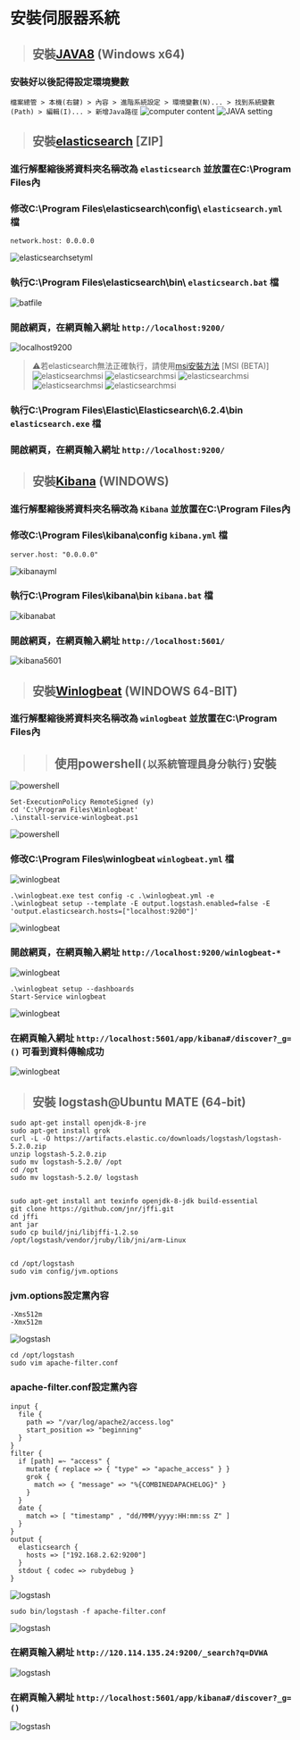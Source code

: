 # **__安裝伺服器系統__**
> ## 安裝[JAVA8](http://www.oracle.com/technetwork/java/javase/downloads/jdk8-downloads-2133151.html) (Windows x64)
### 安裝好以後記得設定環境變數
`檔案總管 > 本機(右鍵) > 內容 > 進階系統設定 > 環境變數(N)... > 找到系統變數(Path) > 編輯(I)... > 新增Java路徑`
![computer content](image/computer.png)
![JAVA setting](image/javasetting.png)
> ## 安裝[elasticsearch](https://www.elastic.co/downloads/elasticsearch) [ZIP]
### 進行解壓縮後將資料夾名稱改為 `elasticsearch` 並放置在C:\Program Files內
### 修改C:\Program Files\elasticsearch\config\ `elasticsearch.yml` 檔
    network.host: 0.0.0.0
![elasticsearchsetyml](image/elasticsearchsetyml.png)
### 執行C:\Program Files\elasticsearch\bin\ `elasticsearch.bat` 檔
![batfile](image/elasticsearchbatfile.png)
### 開啟網頁，在網頁輸入網址 `http://localhost:9200/`
![localhost9200](image/localhost9200.png)
> ⚠若elasticsearch無法正確執行，請使用[msi安裝方法](https://www.elastic.co/downloads/elasticsearch) [MSI (BETA)]
![elasticsearchmsi](image/elasticsearchmsi1.png)
![elasticsearchmsi](image/elasticsearchmsi2.png)
![elasticsearchmsi](image/elasticsearchmsi3.png)
![elasticsearchmsi](image/elasticsearchmsi4.png)
![elasticsearchmsi](image/elasticsearchmsi5.png)                                 
### 執行C:\Program Files\Elastic\Elasticsearch\6.2.4\bin `elasticsearch.exe` 檔
### 開啟網頁，在網頁輸入網址 `http://localhost:9200/`
> ## 安裝[Kibana](https://www.elastic.co/downloads/kibana) (WINDOWS)
### 進行解壓縮後將資料夾名稱改為 `Kibana` 並放置在C:\Program Files內
### 修改C:\Program Files\kibana\config `kibana.yml` 檔
    server.host: "0.0.0.0"
![kibanayml](image/kibanayml.png)
### 執行C:\Program Files\kibana\bin `kibana.bat` 檔
![kibanabat](image/kibanabat.png)
### 開啟網頁，在網頁輸入網址 `http://localhost:5601/`
![kibana5601](image/kibana5601.png)
> ## 安裝[Winlogbeat](https://www.elastic.co/downloads/beats/winlogbeat) (WINDOWS 64-BIT)
### 進行解壓縮後將資料夾名稱改為 `winlogbeat` 並放置在C:\Program Files內
>> ## 使用powershell`(以系統管理員身分執行)`安裝    
![powershell](image/powershell1.png)

    Set-ExecutionPolicy RemoteSigned (y)
    cd 'C:\Program Files\Winlogbeat'
    .\install-service-winlogbeat.ps1

![powershell](image/powershell2.png)
### 修改C:\Program Files\winlogbeat `winlogbeat.yml` 檔
![winlogbeat](image/winlogbeatyml.png)

    .\winlogbeat.exe test config -c .\winlogbeat.yml -e
    .\winlogbeat setup --template -E output.logstash.enabled=false -E 'output.elasticsearch.hosts=["localhost:9200"]'

![winlogbeat](image/winlogbeat9200.png)
### 開啟網頁，在網頁輸入網址 `http://localhost:9200/winlogbeat-*`     
![winlogbeat](image/winlogbea9200web.png)

    .\winlogbeat setup --dashboards
    Start-Service winlogbeat
    
![winlogbeat](image/winlogbeatstart.png)
### 在網頁輸入網址 `http://localhost:5601/app/kibana#/discover?_g=()` 可看到資料傳輸成功
![winlogbeat](image/kibana5601after.png)
> ## 安裝 logstash@Ubuntu MATE (64-bit)

    sudo apt-get install openjdk-8-jre
    sudo apt-get install grok
    curl -L -O https://artifacts.elastic.co/downloads/logstash/logstash-5.2.0.zip
    unzip logstash-5.2.0.zip
    sudo mv logstash-5.2.0/ /opt
    cd /opt 
    sudo mv logstash-5.2.0/ logstash


    sudo apt-get install ant texinfo openjdk-8-jdk build-essential
    git clone https://github.com/jnr/jffi.git
    cd jffi
    ant jar
    sudo cp build/jni/libjffi-1.2.so /opt/logstash/vendor/jruby/lib/jni/arm-Linux


    cd /opt/logstash
    sudo vim config/jvm.options
    
### jvm.options設定黨內容

    -Xms512m
    -Xmx512m

![logstash](image/jvmoptions.png)

    cd /opt/logstash
    sudo vim apache-filter.conf

### apache-filter.conf設定黨內容

    input {
      file {
        path => "/var/log/apache2/access.log"
        start_position => "beginning"
      }
    }    
    filter {
      if [path] =~ "access" {
        mutate { replace => { "type" => "apache_access" } }
        grok {
          match => { "message" => "%{COMBINEDAPACHELOG}" }
        }
      }
      date {
        match => [ "timestamp" , "dd/MMM/yyyy:HH:mm:ss Z" ]
      }
    }    
    output {
      elasticsearch {
        hosts => ["192.168.2.62:9200"]
      }
      stdout { codec => rubydebug }
    }

![logstash](image/apache-filterconf.png)

    sudo bin/logstash -f apache-filter.conf

![logstash](image/-fapache-filter.png) 
### 在網頁輸入網址 `http://120.114.135.24:9200/_search?q=DVWA` 
![logstash](image/searchDVWA9200.png) 
### 在網頁輸入網址 `http://localhost:5601/app/kibana#/discover?_g=()` 
![logstash](image/5601finish.png) 
